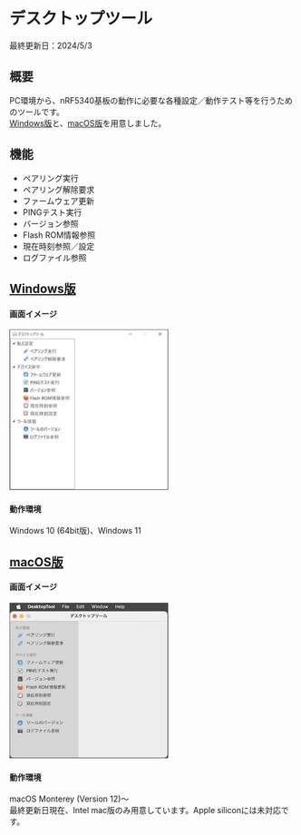 # デスクトップツール

最終更新日：2024/5/3

## 概要
PC環境から、nRF5340基板の動作に必要な各種設定／動作テスト等を行うためのツールです。<br>
[Windows版](../../Markdowns/DesktopTools/dotNET/README.md)と、[macOS版](../../Markdowns/DesktopTools/macOSApp/README.md)を用意しました。

## 機能

* ペアリング実行
* ペアリング解除要求
* ファームウェア更新
* PINGテスト実行
* バージョン参照
* Flash ROM情報参照
* 現在時刻参照／設定
* ログファイル参照

## [Windows版](../../Markdowns/DesktopTools/dotNET/README.md)

#### 画面イメージ
<img src="../../Markdowns/DesktopTools/dotNET/images/README_01.jpg" width="280">

#### 動作環境
Windows 10 (64bit版)、Windows 11

## [macOS版](../../Markdowns/DesktopTools/macOSApp/README.md)

#### 画面イメージ
<img src="../../Markdowns/DesktopTools/macOSApp/images/README_01.jpg" width="280">

#### 動作環境
macOS Monterey (Version 12)〜 <br>
最終更新日現在、Intel mac版のみ用意しています。Apple siliconには未対応です。
